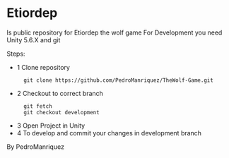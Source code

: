 # Etiordep 
Is public repository for Etiordep the wolf game
For Development you need Unity 5.6.X and git 

Steps:
* 1 Clone repository
  ```
    git clone https://github.com/PedroManriquez/TheWolf-Game.git
  ``` 
* 2 Checkout to correct branch
  ```
    git fetch
    git checkout development
  ``` 
* 3 Open Project in Unity 
* 4 To develop and commit your changes in development branch

By PedroManriquez